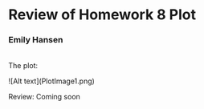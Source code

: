 # Review of Homework 8 Plot
### Emily Hansen

<br>
The plot: <p>
![Alt text](PlotImage1.png)

<p>
Review:
Coming soon
